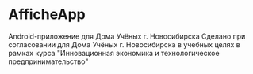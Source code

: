 # AfficheApp
Android-приложение для Дома Учёных г. Новосибирска 
Сделано при согласовании для Дома Учёных г. Новосибирска в учебных целях в рамках курса "Инновационная экономика и технологическое предпринимательство"
